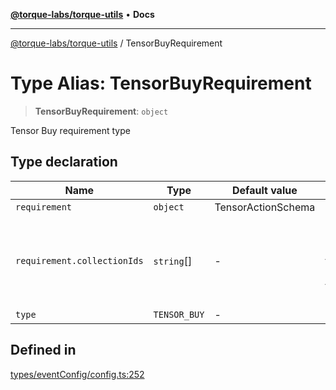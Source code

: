 [**@torque-labs/torque-utils**](../README.md) • **Docs**

***

[@torque-labs/torque-utils](../README.md) / TensorBuyRequirement

# Type Alias: TensorBuyRequirement

> **TensorBuyRequirement**: `object`

Tensor Buy requirement type

## Type declaration

| Name | Type | Default value | Description |
| ------ | ------ | ------ | ------ |
| `requirement` | `object` | TensorActionSchema | - |
| `requirement.collectionIds` | `string`[] | - | The collection ID of the tension collection for the requirement |
| `type` | `TENSOR_BUY` | - | - |

## Defined in

[types/eventConfig/config.ts:252](https://github.com/torque-labs/torque-utils/blob/a612e615fa21888d00ebb7bf70f9910fab4be80a/types/eventConfig/config.ts#L252)

